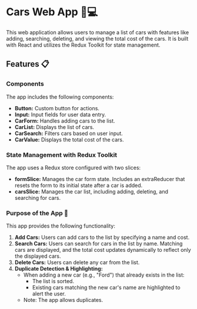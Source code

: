 # Cars Web App 🚗💻

This web application allows users to manage a list of cars with features like adding, searching, deleting, and viewing
the total cost of the cars. It is built with React and utilizes the Redux Toolkit for state management.

## Features 📋

### Components

The app includes the following components:

<ul>
<li><b>Button:</b> Custom button for actions.</li>
<li><b>Input:</b> Input fields for user data entry.</li>
<li><b>CarForm:</b> Handles adding cars to the list.</li>
<li><b>CarList:</b> Displays the list of cars.</li>
<li><b>CarSearch:</b> Filters cars based on user input.</li>
<li><b>CarValue:</b> Displays the total cost of the cars.</li>
</ul>

### State Management with Redux Toolkit

The app uses a Redux store configured with two slices:
<ul>
<li><b>formSlice:</b> Manages the car form state. Includes an extraReducer that resets the form to its initial state after a car is added.</li>
<li><b>carsSlice:</b> Manages the car list, including adding, deleting, and searching for cars.</li>
</ul>

### Purpose of the App 🚀

This app provides the following functionality:

<ol>
<li><b>Add Cars:</b> Users can add cars to the list by specifying a name and cost.</li>
<li><b>Search Cars:</b> Users can search for cars in the list by name. Matching cars are displayed, and the total cost updates dynamically to reflect only the displayed cars.</li>
<li><b>Delete Cars:</b> Users can delete any car from the list.</li>
<li><b>Duplicate Detection & Highlighting:</b>
<ul>
<li>When adding a new car (e.g., "Ford") that already exists in the list:
<ul>
<li>The list is sorted.</li>
<li>Existing cars matching the new car's name are highlighted to alert the user.</li>
</ul>
<li>Note: The app allows duplicates.</li>
</ul>
</ol>